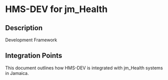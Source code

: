 # HMS-DEV for jm_Health

## Description

Development Framework

## Integration Points

This document outlines how HMS-DEV is integrated with jm_Health systems in Jamaica.
